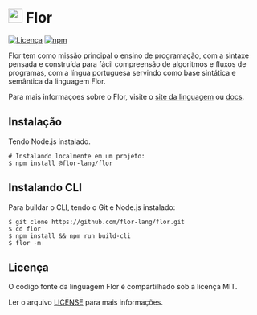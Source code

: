 
# <img src="https://raw.githubusercontent.com/flor-lang/flor/master/doc/logo.png" height="28px"/> Flor

[![Licença](https://img.shields.io/badge/License-MIT-yellow.svg)](https://opensource.org/licenses/MIT)
[![npm](https://badge.fury.io/js/%40flor-lang%2Fflor.svg)](https://www.npmjs.com/package/@flor-lang/flor)

Flor tem como missão principal o ensino de programação,
com a sintaxe pensada e construída para fácil compreensão de algoritmos e fluxos de programas,
com a língua portuguesa servindo como base sintática e semântica da linguagem Flor.

Para mais informaçoes sobre o Flor,
visite o [site da linguagem](https://flor-lang.org/)
ou [docs](https://docs.flor-lang.org/).

## Instalação

Tendo Node.js instalado.

```shell
# Instalando localmente em um projeto:
$ npm install @flor-lang/flor
```

## Instalando CLI

Para buildar o CLI, tendo o Git e Node.js instalado:

```shell
$ git clone https://github.com/flor-lang/flor.git
$ cd flor
$ npm install && npm run build-cli
$ flor -m
```

## Licença

O código fonte da linguagem Flor é compartilhado sob a licença MIT.

Ler o arquivo [LICENSE](LICENSE) para mais informações.
